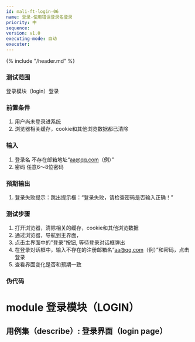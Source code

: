 ```yaml
---
id: mali-ft-login-06
name: 登录-使用错误登录名登录
priority: 中
sequence: 
version: v1.0
executing-mode: 自动
executer: 
---
```


{% include "/header.md" %}

### 测试范围
  登录模块（login）登录

### 前置条件
1. 用户尚未登录进系统
2. 浏览器相关缓存，cookie和其他浏览数据都已清除

### 输入
1. 登录名 不存在邮箱地址“aa@qq.com（例）”
2. 密码 任意6～8位密码

### 预期输出
1. 登录失败提示：跳出提示框：“登录失败，请检查密码是否输入正确！”

### 测试步骤
  1. 打开浏览器，清除相关的缓存，cookie和其他浏览数据
  2. 通过浏览器，导航到主界面，
  3. 点击主界面中的"登录"按钮, 等待登录对话框弹出
  4. 在登录对话框中，输入不存在的注册邮箱名“aa@qq.com（例）”和密码，点击登录
  6. 查看界面变化是否和预期一致



### 伪代码

# module 登录模块（LOGIN）
## 用例集（describe）:  登录界面（login page）
